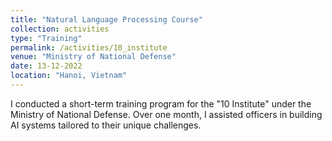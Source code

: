 ```yaml
---
title: "Natural Language Processing Course"
collection: activities
type: "Training"
permalink: /activities/10_institute
venue: "Ministry of National Defense"
date: 13-12-2022
location: "Hanoi, Vietnam"
---
```

I conducted a short-term training program for the "10 Institute" under the Ministry of National Defense. Over one month, I assisted officers in building AI systems tailored to their unique challenges.